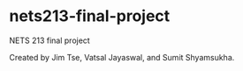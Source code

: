 # nets213-final-project
NETS 213 final project

Created by Jim Tse, Vatsal Jayaswal, and Sumit Shyamsukha.
